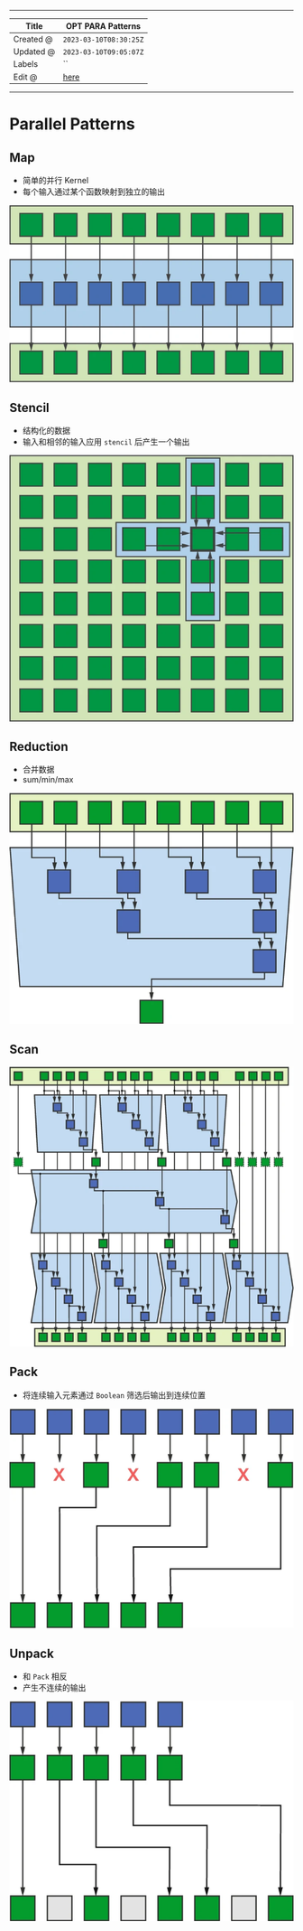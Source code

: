 -----

| Title     | OPT PARA Patterns                                    |
| --------- | ---------------------------------------------------- |
| Created @ | `2023-03-10T08:30:25Z`                               |
| Updated @ | `2023-03-10T09:05:07Z`                               |
| Labels    | \`\`                                                 |
| Edit @    | [here](https://github.com/junxnone/xwiki/issues/221) |

-----

# Parallel Patterns

## Map

  - 简单的并行 Kernel
  - 每个输入通过某个函数映射到独立的输出

![image](media/5b9a64f4ced3ba51a4f60623d02a068f0059dd51.png)

## Stencil

  - 结构化的数据
  - 输入和相邻的输入应用 `stencil` 后产生一个输出

![image](media/0d4b90ba0088790d88a56efb989471b2870e165a.png)

## Reduction

  - 合并数据
  - sum/min/max

![image](media/2041c2e78ffe58c98b55f6ff95494984e79b6279.png)

## Scan

![image](media/245799936c644a36f3b0e159e9a1ad9d65df9195.png)

## Pack

  - 将连续输入元素通过 `Boolean` 筛选后输出到连续位置

![image](media/1657807a64e26efef29b09e55c93d34ed0c69489.png)

## Unpack

  - 和 `Pack` 相反
  - 产生不连续的输出

![image](media/a3619655b34dd6950364350b16d4e061b6872256.png)
